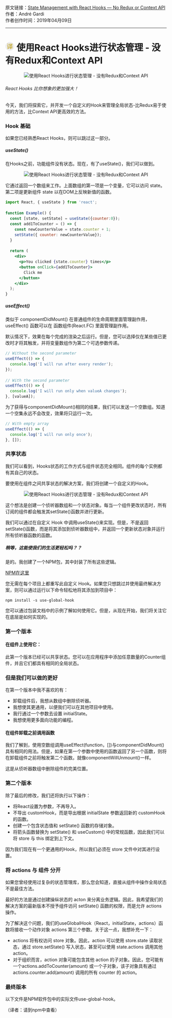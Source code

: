 原文链接：[State Management with React Hooks — No Redux or Context API](https://medium.com/javascript-in-plain-english/state-management-with-react-hooks-no-redux-or-context-api-8b3035ceecf8 "使用React Hooks进行状态管理 - 没有Redux和Context API") <br/>
作者：André Gardi<br/>
作者创作时间：2019年04月09日

------------------------------------------------------------------------------------------------
# ![翻译](../images/publicFile/icon_teranlation.png) 使用React Hooks进行状态管理 - 没有Redux和Context API

<p align="center">
<img src="https://miro.medium.com/max/1440/1*xcDT-neKHP7E3quS9n30gw.png" alt="使用React Hooks进行状态管理 - 没有Redux和Context API">
</p>

###### React Hooks 比你想象的更加强大！

今天，我们将探索它，并开发一个自定义的Hook来管理全局状态-比Redux易于使用的方法，比Context API更高效的方法。

### Hook 基础

如果您已经熟悉React Hooks，则可以跳过这一部分。

##### useState()

在Hooks之前，功能组件没有状态。现在，有了useState()，我们可以做到。

<p align="center">
<img src="https://miro.medium.com/max/603/1*SfXrcDkOMOZweX9mjXwBdg.png" alt="使用React Hooks进行状态管理 - 没有Redux和Context API">
</p>

它通过返回一个数组来工作。上面数组的第一项是一个变量，它可以访问 state。第二项是更新组件 state 以在DOM上反映新值的函数。

```jsx
import React, { useState } from 'react';

function Example() {
  const [state, setState] = useState({counter:0});
  const add1ToCounter = () => {
    const newCounterValue = state.counter + 1;
    setState({ counter: newCounterValue});
  }

  return (
    <div>
      <p>You clicked {state.counter} times</p>
      <button onClick={add1ToCounter}>
        Click me
      </button>
    </div>
  );
}
```

##### useEffect()

类似于 componentDidMount() 在普通组件的生命周期里面管理副作用，useEffect() 函数可以在 函数组件(React.FC) 里面管理副作用。 

默认情况下，效果在每个完成的渲染之后运行。但是，您可以选择仅在某些值已更改时才将其触发，并将变量数组作为第二个可选参数传递。

```jsx
// Without the second parameter
useEffect(() => {
  console.log('I will run after every render');
});

// With the second parameter
useEffect(() => {
  console.log('I will run only when valueA changes');
}, [valueA]);
```

为了获得与componentDidMount()相同的结果，我们可以发送一个空数组。知道一个空集永远不会改变，效果将只运行一次。

```jsx
// With empty array
useEffect(() => {
  console.log('I will run only once');
}, []);
```

### 共享状态

我们可以看到，Hooks状态的工作方式与组件状态完全相同。组件的每个实例都有其自己的状态。

要使用在组件之间共享状态的解决方案，我们将创建一个自定义的Hook。

<p align="center">
<img src="https://miro.medium.com/max/802/1*K5QpNirqwE9DUCnFMSe-zQ.png" alt="使用React Hooks进行状态管理 - 没有Redux和Context API">
</p>

这个想法是创建一个侦听器数组和一个状态对象。每当一个组件更改状态时，所有订阅的组件都会触发其setState()函数并进行更新。

我们可以通过在自定义 Hook 中调用useState()来实现。但是，不是返回setState()函数，而是将其添加到侦听器数组中，并返回一个更新状态对象并运行所有侦听器函数的函数。

##### 稍等，这能使我们的生活更轻松吗？？
是的。我创建了一个NPM包，其中封装了所有这些逻辑。

[NPM在这里](https://www.npmjs.com/package/use-global-hook "use-global-hook")

您无需在每个项目上都重写此自定义 Hook。如果您只想跳过并使用最终解决方案，则可以通过运行以下命令轻松地将其添加到项目中：

```
npm install -s use-global-hook
```

您可以通过包装文档中的示例了解如何使用它。但是，从现在开始，我们将关注它在底层是如何实现的。

### 第一个版本

#### 在组件上使用它：

此第一个版本已经可以共享状态。您可以在应用程序中添加任意数量的Counter组件，并且它们都具有相同的全局状态。

### 但是我们可以做的更好

在第一个版本中我不喜欢的有：

- 卸载组件后，我想从数组中删除侦听器。
- 我想使其更通用，以便我们可以在其他项目中使用。
- 我行通过一个参数去设置 initialState。
- 我想使用更多面向功能的编程。

#### 在组件卸载之前调用函数

我们了解到，使用空数组调用useEffect(function，[])与componentDidMount()具有相同的用法。但是，如果在第一个参数中使用的函数返回了另一个函数，则将在卸载组件之前将触发第二个函数。就像componentWillUnmount()一样。

这是从侦听器数组中删除组件的完美位置。

### 第二个版本

除了最后的修改，我们还将执行以下操作：

- 将React设置为参数，不再导入。
- 不导出 customHook，而是导出根据 initialState 参数返回新的 customHook 的函数。
- 创建一个包含状态值和 setState() 函数的存储对象。
- 将箭头函数替换为 setState() 和 useCustom() 中的常规函数​​，因此我们可以将 store 与 this 绑定到上下文。

因为我们现在有一个更通用的Hook，所以我们必须在 store 文件中对其进行设置。

### 将 actions 与 组件 分开

如果您曾经使用过复杂的状态管理库，那么您会知道，直接从组件中操作全局状态不是最佳方法。

最好的方法是通过创建操纵状态的 acton 来分离业务逻辑。因此，我希望我们的解决方案的最新版本不授予组件访问 setState() 函数的权限，而是允许 actions 操作。

为了解决这个问题，我们的useGlobalHook（React，initialState，actions）函数将接收一个动作对象 actions 第三个参数。关于这一点，我想补充一下：

- actions 将有权访问 store 对象。因此，action 可以使用 store.state 读取状态，通过 store.setState() 写入状态，甚至可以使用 state.actions 调用其他 action。
- 对于组织而言，action 对象可能包含其他 action 的子对象。因此，您可能有一个actions.addToCounter(amount) 或一个子对象，该子对象具有通过 actions.counter.add(amount) 调用的所有 counter 的 action。

### 最终版本

以下文件是NPM软件包中的实际文件use-global-hook。

（译者：请到npm中查看）

